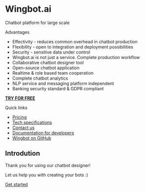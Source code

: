 # Wingbot.ai
Chatbot platform for large scale

Advantages
- Effectivity - reduces common overhead in chatbot production
- Flexibility - open to integration and deployment possibilities
- Security - sensitive data under control
- Wingbot.ai is not just a service. Complete production workflow
- Collaborative chatbot designer tool
- Open-source chatbot application
- Realtime & role based team cooperation
- Complete chatbot analytics
- NLP service and messaging platform independent
- Banking security standard & GDPR compliant

[**TRY FOR FREE**](https://designer.wingbot.ai)

Quick links
- [Pricing](https://wingbot.ai/pricing/)
- [Tech specifications](https://wingbot.ai/tech-specs/)
- [Contact us](david.menger@wingbot.ai)
- [Documentation for developers](https://wingbotai.github.io/wingbot/)
- [Wingbot on GitHub](https://github.com/wingbotai)

## Introdution

Thank you for using our chatbot designer!

Let us help you with creating your bots :)

[Get started](buildingABot/yourCharacter.md)



